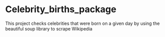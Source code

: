 # Celebrity_births_package
This project checks celebrities that were born on a given day by using the beautiful soup library to scrape Wikipedia
